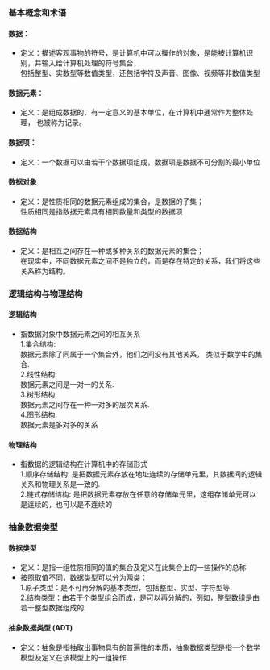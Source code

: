 ### 基本概念和术语
#### 数据：
* 定义：描述客观事物的符号，是计算机中可以操作的对象，是能被计算机识别，并输入给计算机处理的符号集合，  
包括整型、实数型等数值类型，还包括字符及声音、图像、视频等非数值类型

#### 数据元素：
* 定义：是组成数据的、有一定意义的基本单位，在计算机中通常作为整体处理，
也被称为记录。

#### 数据项：
* 定义：一个数据可以由若干个数据项组成，数据项是数据不可分割的最小单位

#### 数据对象
* 定义：是性质相同的数据元素组成的集合，是数据的子集；  
性质相同是指数据元素具有相同数量和类型的数据项

#### 数据结构
* 定义：是相互之间存在一种或多种关系的数据元素的集合；  
在现实中，不同数据元素之间不是独立的，而是存在特定的关系，我们将这些关系称为结构。


### 逻辑结构与物理结构
#### 逻辑结构
* 指数据对象中数据元素之间的相互关系  
  1.集合结构:  
  数据元素除了同属于一个集合外，他们之间没有其他关系，
  类似于数学中的集合.  
  2.线性结构:  
  数据元素之间是一对一的关系.  
  3.树形结构:  
  数据元素之间存在一种一对多的层次关系.  
  4.图形结构:  
  数据元素是多对多的关系

#### 物理结构
* 指数据的逻辑结构在计算机中的存储形式  
  1.顺序存储结构:
  是把数据元素存放在地址连续的存储单元里，其数据间的逻辑关系和物理关系是一致的.  
  2.链式存储结构: 
  是把数据元素存放在任意的存储单元里，这组存储单元可以是连续的，也可以是不连续的
  
  
### 抽象数据类型
#### 数据类型
* 定义：是指一组性质相同的值的集合及定义在此集合上的一些操作的总称
* 按照取值不同，数据类型可以分为两类：  
  1.原子类型：是不可再分解的基本类型，包括整型、实型、字符型等.  
  2.结构类型：由若干个类型组合而成，是可以再分解的，例如，整型数组是由若干整型数据组成的.
#### 抽象数据类型 (ADT)
* 定义：抽象是指抽取出事物具有的普遍性的本质，抽象数据类型是指一个数学模型及定义在该模型上的一组操作.
